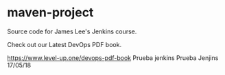 # maven-project
Source code for James Lee's Jenkins course.

Check out our Latest DevOps PDF book.

https://www.level-up.one/devops-pdf-book
Prueba jenkins
Prueba Jenjins 17/05/18
